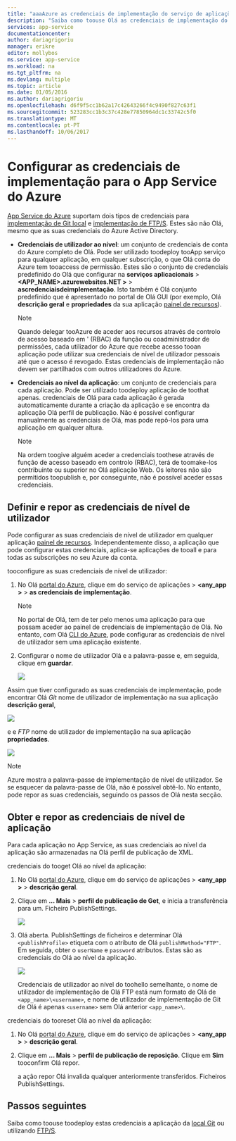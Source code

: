 ```yaml
---
title: "aaaAzure as credenciais de implementação do serviço de aplicações | Microsoft Docs"
description: "Saiba como toouse Olá as credenciais de implementação do App Service do Azure."
services: app-service
documentationcenter: 
author: dariagrigoriu
manager: erikre
editor: mollybos
ms.service: app-service
ms.workload: na
ms.tgt_pltfrm: na
ms.devlang: multiple
ms.topic: article
ms.date: 01/05/2016
ms.author: dariagrigoriu
ms.openlocfilehash: d6f9f5cc1b62a17c42643266f4c9490f827c63f1
ms.sourcegitcommit: 523283cc1b3c37c428e77850964dc1c33742c5f0
ms.translationtype: MT
ms.contentlocale: pt-PT
ms.lasthandoff: 10/06/2017
---
```

# <a name="configure-deployment-credentials-for-azure-app-service"></a>Configurar as credenciais de implementação para o App Service do Azure
[App Service do Azure](http://go.microsoft.com/fwlink/?LinkId=529714) suportam dois tipos de credenciais para [implementação de Git local](app-service-deploy-local-git.md) e [implementação de FTP/S](app-service-deploy-ftp.md). Estes são não Olá, mesmo que as suas credenciais do Azure Active Directory.

* **Credenciais de utilizador ao nível**: um conjunto de credenciais de conta do Azure completo de Olá. Pode ser utilizado toodeploy tooApp serviço para qualquer aplicação, em qualquer subscrição, o que Olá conta do Azure tem tooaccess de permissão. Estes são o conjunto de credenciais predefinido do Olá que configurar na **serviços aplicacionais** > **&lt;APP_NAME>.azurewebsites.NET >** > **ascredenciaisdeimplementação**. Isto também é Olá conjunto predefinido que é apresentado no portal de Olá GUI (por exemplo, Olá **descrição geral** e **propriedades** da sua aplicação [painel de recursos](../azure-resource-manager/resource-group-portal.md#manage-resources)).

    > [!NOTE]
    > Quando delegar tooAzure de aceder aos recursos através de controlo de acesso baseado em ' (RBAC) da função ou coadministrador de permissões, cada utilizador do Azure que recebe acesso tooan aplicação pode utilizar sua credenciais de nível de utilizador pessoais até que o acesso é revogado. Estas credenciais de implementação não devem ser partilhados com outros utilizadores do Azure.
    >
    >

* **Credenciais ao nível da aplicação**: um conjunto de credenciais para cada aplicação. Pode ser utilizado toodeploy aplicação de toothat apenas. credenciais de Olá para cada aplicação é gerada automaticamente durante a criação da aplicação e se encontra da aplicação Olá perfil de publicação. Não é possível configurar manualmente as credenciais de Olá, mas pode repô-los para uma aplicação em qualquer altura.

    > [!NOTE]
    > Na ordem toogive alguém aceder a credenciais toothese através de função de acesso baseado em controlo (RBAC), terá de toomake-los contribuinte ou superior no Olá aplicação Web. Os leitores não são permitidos toopublish e, por conseguinte, não é possível aceder essas credenciais.
    >
    >

## <a name="userscope"></a>Definir e repor as credenciais de nível de utilizador

Pode configurar as suas credenciais de nível de utilizador em qualquer aplicação [painel de recursos](../azure-resource-manager/resource-group-portal.md#manage-resources). Independentemente disso, a aplicação que pode configurar estas credenciais, aplica-se aplicações de tooall e para todas as subscrições no seu Azure da conta. 

tooconfigure as suas credenciais de nível de utilizador:

1. No Olá [portal do Azure](https://portal.azure.com), clique em do serviço de aplicações >  **&lt;any_app >** > **as credenciais de implementação**.

    > [!NOTE]
    > No portal de Olá, tem de ter pelo menos uma aplicação para que possam aceder ao painel de credenciais de implementação de Olá. No entanto, com Olá [CLI do Azure](app-service-web-app-azure-resource-manager-xplat-cli.md), pode configurar as credenciais de nível de utilizador sem uma aplicação existente.

2. Configurar o nome de utilizador Olá e a palavra-passe e, em seguida, clique em **guardar**.

    ![](./media/app-service-deployment-credentials/deployment_credentials_configure.png)

Assim que tiver configurado as suas credenciais de implementação, pode encontrar Olá *Git* nome de utilizador de implementação na sua aplicação **descrição geral**,

![](./media/app-service-deployment-credentials/deployment_credentials_overview.png)

e e *FTP* nome de utilizador de implementação na sua aplicação **propriedades**.

![](./media/app-service-deployment-credentials/deployment_credentials_properties.png)

> [!NOTE]
> Azure mostra a palavra-passe de implementação de nível de utilizador. Se se esquecer da palavra-passe de Olá, não é possível obtê-lo. No entanto, pode repor as suas credenciais, seguindo os passos de Olá nesta secção.
>
>  

## <a name="appscope"></a>Obter e repor as credenciais de nível de aplicação
Para cada aplicação no App Service, as suas credenciais ao nível da aplicação são armazenadas na Olá perfil de publicação de XML.

credenciais do tooget Olá ao nível da aplicação:

1. No Olá [portal do Azure](https://portal.azure.com), clique em do serviço de aplicações >  **&lt;any_app >** > **descrição geral**.

2. Clique em **... Mais** > **perfil de publicação de Get**, e inicia a transferência para um. Ficheiro PublishSettings.

    ![](./media/app-service-deployment-credentials/publish_profile_get.png)

3. Olá aberta. PublishSettings de ficheiros e determinar Olá `<publishProfile>` etiqueta com o atributo de Olá `publishMethod="FTP"`. Em seguida, obter o `userName` e `password` atributos.
Estas são as credenciais do Olá ao nível da aplicação.

    ![](./media/app-service-deployment-credentials/publish_profile_editor.png)

    Credenciais de utilizador ao nível do toohello semelhante, o nome de utilizador de implementação de Olá FTP está num formato de Olá de `<app_name>\<username>`, e nome de utilizador de implementação de Git de Olá é apenas `<username>` sem Olá anterior `<app_name>\`.

credenciais do tooreset Olá ao nível da aplicação:

1. No Olá [portal do Azure](https://portal.azure.com), clique em do serviço de aplicações >  **&lt;any_app >** > **descrição geral**.

2. Clique em **... Mais** > **perfil de publicação de reposição**. Clique em **Sim** tooconfirm Olá repor.

    a ação repor Olá invalida qualquer anteriormente transferidos. Ficheiros PublishSettings.

## <a name="next-steps"></a>Passos seguintes

Saiba como toouse toodeploy estas credenciais a aplicação da [local Git](app-service-deploy-local-git.md) ou utilizando [FTP/S](app-service-deploy-ftp.md).
